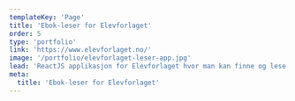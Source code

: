 ```yaml
---
templateKey: 'Page'
title: 'Ebok-leser for Elevforlaget'
order: 5
type: 'portfolio'
link: 'https://www.elevforlaget.no/'
image: '/portfolio/elevforlaget-leser-app.jpg'
lead: 'ReactJS applikasjon for Elevforlaget hvor man kan finne og lese e-bøker publisert av elver som deltar i aksjonens opplegg for skoler.'
meta:
  title: 'Ebok-leser for Elevforlaget'
---
```

